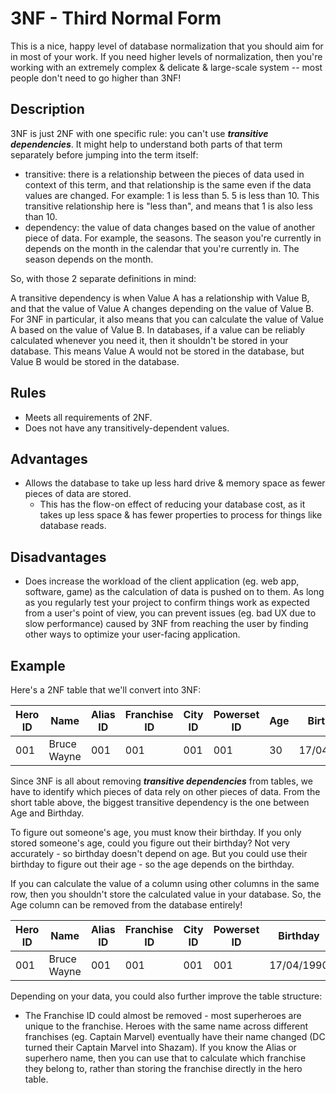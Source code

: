 # 3NF - Third Normal Form

This is a nice, happy level of database normalization that you should aim for in most of your work. If you need higher levels of normalization, then you're working with an extremely complex & delicate & large-scale system -- most people don't need to go higher than 3NF! 



## Description

3NF is just 2NF with one specific rule: you can't use ***transitive dependencies***. It might help to understand both parts of that term separately before jumping into the term itself:

* transitive: there is a relationship between the pieces of data used in context of this term, and that relationship is the same even if the data values are changed. For example: 1 is less than 5. 5 is less than 10. This transitive relationship here is "less than", and means that 1 is also less than 10.
* dependency: the value of data changes based on the value of another piece of data. For example, the seasons. The season you're currently in depends on the month in the calendar that you're currently in. The season depends on the month.

So, with those 2 separate definitions in mind: 

A transitive dependency is when Value A has a relationship with Value B, and that the value of Value A changes depending on the value of Value B. For 3NF in particular, it also means that you can calculate the value of Value A based on the value of Value B. In databases, if a value can be reliably calculated whenever you need it, then it shouldn't be stored in your database. This means Value A would not be stored in the database, but Value B would be stored in the database.



## Rules

- Meets all requirements of 2NF.
- Does not have any transitively-dependent values.



## Advantages

* Allows the database to take up less hard drive & memory space as fewer pieces of data are stored.
  * This has the flow-on effect of reducing your database cost, as it takes up less space & has fewer properties to process for things like database reads.



## Disadvantages

- Does increase the workload of the client application (eg. web app, software, game) as the calculation of data is pushed on to them. As long as you regularly test your project to confirm things work as expected from a user's point of view, you can prevent issues (eg. bad UX due to slow performance) caused by 3NF from reaching the user by finding other ways to optimize your user-facing application.



## Example

Here's a 2NF table that we'll convert into 3NF:

| Hero ID | Name        | Alias ID | Franchise ID | City ID | Powerset ID | Age  | Birthday   |
| ------- | ----------- | -------- | ------------ | ------- | ----------- | ---- | ---------- |
| 001     | Bruce Wayne | 001      | 001          | 001     | 001         | 30   | 17/04/1990 |



Since 3NF is all about removing ***transitive dependencies*** from tables, we have to identify which pieces of data rely on other pieces of data. From the short table above, the biggest transitive dependency is the one between Age and Birthday.

To figure out someone's age, you must know their birthday. If you only stored someone's age, could you figure out their birthday? Not very accurately - so birthday doesn't depend on age. But you could use their birthday to figure out their age - so the age depends on the birthday.

If you can calculate the value of a column using other columns in the same row, then you shouldn't store the calculated value in your database. So, the Age column can be removed from the database entirely!

| Hero ID | Name        | Alias ID | Franchise ID | City ID | Powerset ID | Birthday   |
| ------- | ----------- | -------- | ------------ | ------- | ----------- | ---------- |
| 001     | Bruce Wayne | 001      | 001          | 001     | 001         | 17/04/1990 |



Depending on your data, you could also further improve the table structure:

* The Franchise ID could almost be removed - most superheroes are unique to the franchise. Heroes with the same name across different franchises (eg. Captain Marvel) eventually have their name changed (DC turned their Captain Marvel into Shazam). If you know the Alias or superhero name, then you can use that to calculate which franchise they belong to, rather than storing the franchise directly in the hero table.

  


